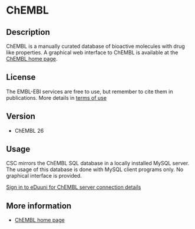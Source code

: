 # ChEMBL

## Description
ChEMBL is a manually curated database of bioactive molecules with drug like properties.
A graphical web interface to ChEMBL is available at the [ChEMBL home page](https://www.ebi.ac.uk/chembl/).

## License

The EMBL-EBI services are free to use, but remember to cite them in publications.
More details in [terms of use](https://www.ebi.ac.uk/about/terms-of-use/)

## Version

*   ChEMBL 26

## Usage
CSC mirrors the ChEMBL SQL database in a locally installed MySQL server. The usage of this
database is done with MySQL client programs only. No graphical interface is provided.

[Sign in to eDuuni for ChEMBL server connection details](https://wiki.eduuni.fi/display/cscjemma/Using+ChEMBL+Databases+at+CSC)


## More information
*  [ChEMBL home page](https://www.ebi.ac.uk/chembl/)

